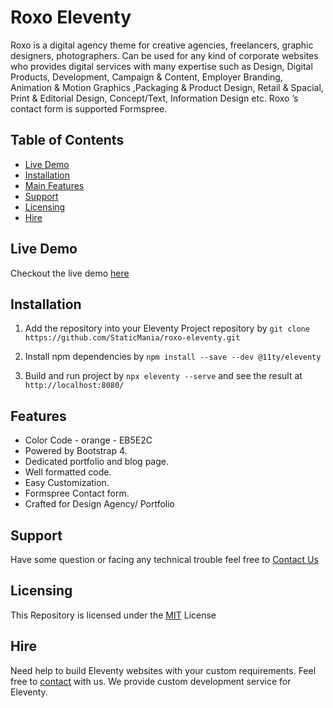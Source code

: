 # Roxo Eleventy

Roxo is a digital agency theme for creative agencies, freelancers, graphic designers, photographers. Can be used for any kind of corporate websites who provides digital services with many expertise such as Design, Digital Products, Development, Campaign & Content, Employer Branding, Animation & Motion Graphics ,Packaging & Product Design, Retail & Spacial, Print & Editorial Design, Concept/Text, Information Design etc. Roxo ’s contact form is supported Formspree.

## Table of Contents
- [Live Demo](#)
- [Installation](#)
- [Main Features](#)
- [Support](#)
- [Licensing](#)
- [Hire](#)

## Live Demo
Checkout the live demo [here](https://roxo-eleventy.staticmania.com/)

## Installation
1. Add the repository into your Eleventy Project repository by `git clone https://github.com/StaticMania/roxo-eleventy.git`

2. Install npm dependencies by `npm install --save --dev @11ty/eleventy`

3. Build and run project by `npx eleventy --serve` and see the result at `http://localhost:8080/`

## Features
- Color Code - orange - EB5E2C
- Powered by Bootstrap 4.
- Dedicated portfolio and blog page.
- Well formatted code.
- Easy Customization.
- Formspree Contact form.
- Crafted for Design Agency/ Portfolio

## Support
Have some question or facing any technical trouble feel free to [Contact Us](https://staticmania.com/contact/)

## Licensing
This Repository is licensed under the [MIT](#) License

## Hire
Need help to build Eleventy websites with your custom requirements. Feel free to [contact](https://staticmania.com/contact/) with us. We provide custom development service for Eleventy.
